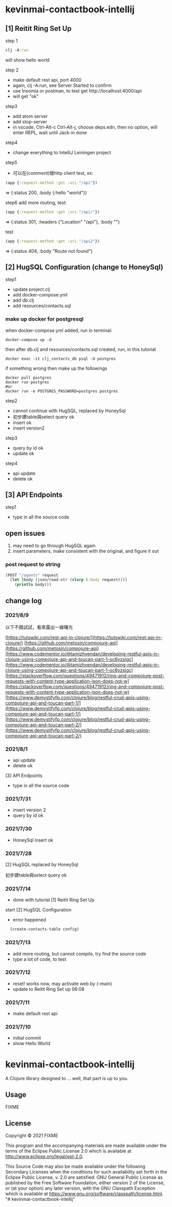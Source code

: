 # kevinmai-contactbook-intellij

## [1] Reitit Ring Set Up
step 1
```clojure
clj -A:run
```
will show hello world

step 2
- make default rest api, port 4000
- again, clj -A:run, see Server Started
  to confirm
- use Insomia or postman, to test get
  http://localhost:4000/api
- will get "ok"

step3
- add atom server
- add stop-server
- in vscode, Ctrl-Alt-c Ctrl-Alt-j, choose deps.edn,
  then no option, will enter REPL, wait until Jack-in
  done
  
step4
- change everything to IntelliJ Leiningen project

step5
- 可以在(comment)做http client test, ex: 
```clojure
(app {:request-method :get :uri "/api"})
```
=> {:status 200, :body {:hello "world"}}

step6
add more routing, test:
```clojure
(app {:request-method :get :uri "/api/"})
```
=> {:status 301, :headers {"Location" "/api"}, :body ""}

test
```clojure
(app {:request-method :get :uri "/api2"})
```
=> {:status 404, :body "Route not found"}

## [2] HugSQL Configuration (change to HoneySql)
step1
- update project.clj
- add docker-compose.yml
- add db.clj
- add resources/contacts.sql

### make up docker for postgresql
when docker-compose.yml added, run in terminal:
```shell
docker-compose up -d
```

then after db.clj and resources/contacts.sql created, run, in this tutorial
```shell
docker exec -it clj_contacts_db psql -U postgres
```

if something wrong then make up the followings
```shell
docker pull postgres
docker run postgres
#or
docker run -e POSTGRES_PASSWORD=postgres postgres
```

step2
- cannot continue with HugSQL, replaced by HoneySql
- 初步建table與select query ok
- insert ok
- insert version2

step3
- query by id ok
- update ok

step4
- api update
- delete ok

## [3] API Endpoints
step1
- type in all the source code

## open issues
1. may need to go through HugSQL again
2. insert parameters, make consistent with the original, and figure it
   out
   
### post request to string 
```clojure
(POST "/agents" request
  (let [body (json/read-str (slurp (:body request)))]
    (println body)))
```

## change log
### 2021/8/9
以下不錯試試，看來露出一線曙光

[https://tutswiki.com/rest-api-in-clojure/](https://tutswiki.com/rest-api-in-clojure/)
[https://github.com/metosin/compojure-api](https://github.com/metosin/compojure-api)
[https://www.codementor.io/@tamizhvendan/developing-restful-apis-in-clojure-using-compojure-api-and-toucan-part-1-oc6yzsigc](https://www.codementor.io/@tamizhvendan/developing-restful-apis-in-clojure-using-compojure-api-and-toucan-part-1-oc6yzsigc)
[https://stackoverflow.com/questions/49471912/ring-and-compojure-post-requests-with-content-type-application-json-does-not-w](https://stackoverflow.com/questions/49471912/ring-and-compojure-post-requests-with-content-type-application-json-does-not-w)
[https://www.demystifyfp.com/clojure/blog/restful-crud-apis-using-compojure-api-and-toucan-part-1/](https://www.demystifyfp.com/clojure/blog/restful-crud-apis-using-compojure-api-and-toucan-part-1/)
[https://www.demystifyfp.com/clojure/blog/restful-crud-apis-using-compojure-api-and-toucan-part-2/](https://www.demystifyfp.com/clojure/blog/restful-crud-apis-using-compojure-api-and-toucan-part-2/)
### 2021/8/1
- api update
- delete ok

[3] API Endpoints

- type in all the source code  
### 2021/7/31
- insert version 2
- query by id ok

### 2021/7/30
- HoneySql insert ok

### 2021/7/28

[2] HugSQL replaced by HoneySql

初步建table與select query ok

### 2021/7/14
- done with tutorial [1] Reitit Ring Set Up

start [2] HugSQL Configuration

- error happened
```clojure
  (create-contacts-table config)
```

### 2021/7/13
- add more routing, but cannot compile, try find the source code
- type a lot of code, to test

### 2021/7/12
- reset! works now, may activate web by (-main)
- update to Reitit Ring Set up 06:08

### 2021/7/11
- make default rest api

### 2021/7/10
- initial commit
- show Hello World

#
#
#
#
#
#
#
#
# kevinmai-contactbook-intellij

A Clojure library designed to ... well, that part is up to you.

## Usage

FIXME

## License

Copyright © 2021 FIXME

This program and the accompanying materials are made available under the
terms of the Eclipse Public License 2.0 which is available at
http://www.eclipse.org/legal/epl-2.0.

This Source Code may also be made available under the following Secondary
Licenses when the conditions for such availability set forth in the Eclipse
Public License, v. 2.0 are satisfied: GNU General Public License as published by
the Free Software Foundation, either version 2 of the License, or (at your
option) any later version, with the GNU Classpath Exception which is available
at https://www.gnu.org/software/classpath/license.html.
"# kevinmai-contactbook-intellij" 
